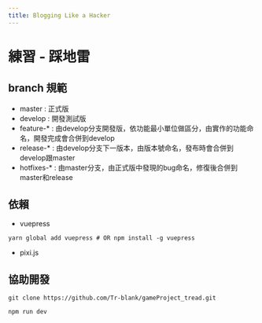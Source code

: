 ```yaml
---
title: Blogging Like a Hacker
---
```

# 練習 - 踩地雷

## branch 規範
- master : 正式版
- develop : 開發測試版
- feature-* : 由develop分支開發版，依功能最小單位做區分，由實作的功能命名，開發完成會合併到develop
- release-* : 由develop分支下一版本，由版本號命名，發布時會合併到develop跟master
- hotfixes-* : 由master分支，由正式版中發現的bug命名，修復後合併到master和release

## 依賴
- vuepress
```
yarn global add vuepress # OR npm install -g vuepress
```
- pixi.js

## 協助開發

```
git clone https://github.com/Tr-blank/gameProject_tread.git

npm run dev
```



